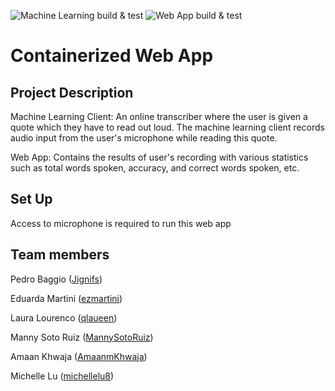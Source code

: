 ![Machine Learning build & test](https://github.com/software-students-fall2022/containerized-app-exercise-team9/actions/workflows/machine-learning.yml/badge.svg)
![Web App build & test](https://github.com/software-students-fall2022/containerized-app-exercise-team9/actions/workflows/web-app.yml/badge.svg)

# Containerized Web App
## Project Description
Machine Learning Client: An online transcriber where the user is given a quote which they have to read out loud. The machine learning client records audio input from the user's microphone while reading this quote.

Web App: Contains the results of user's recording with various statistics such as total words spoken, accuracy, and correct words spoken, etc.

## Set Up
Access to microphone is required to run this web app

## Team members
Pedro Baggio ([Jignifs](https://github.com/Jignifs))

Eduarda Martini ([ezmartini](https://github.com/ezmartini))

Laura Lourenco ([qlaueen](https://github.com/qlaueen))

Manny Soto Ruiz ([MannySotoRuiz](https://github.com/MannySotoRuiz))

Amaan Khwaja ([AmaanmKhwaja](https://github.com/Amaanmkhwaja))

Michelle Lu ([michellelu8](https://github.com/michellelu8))
